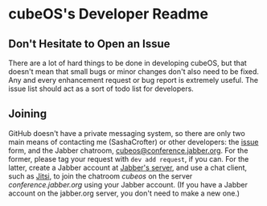 # cubeOS's Developer Readme

## Don't Hesitate to Open an Issue
There are a lot of hard things to be done in developing cubeOS, but that doesn't mean that small bugs or minor changes don't also need to be fixed. Any and every enhancement request or bug report is extremely useful. The issue list should act as a sort of todo list for developers.

## Joining
GitHub doesn't have a private messaging system, so there are only two main means of contacting me (SashaCrofter) or other developers: the [issue](http://github.com/cubeOS/cubeOS-alpha/issues/) form, and the Jabber chatroom, cubeos@conference.jabber.org. For the former, please tag your request with `dev add request`, if you can. For the latter, create a Jabber account at [Jabber's server](https://register.jabber.org/), and use a chat client, such as [Jitsi](https://jitsi.org/), to join the chatroom *cubeos* on the server *conference.jabber.org* using your Jabber account. (If you have a Jabber account on the jabber.org server, you don't need to make a new one.)
